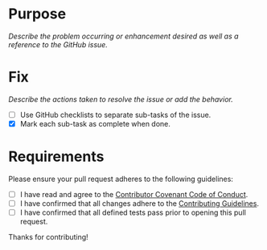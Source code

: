 # Purpose

*Describe the problem occurring or enhancement desired as well as a reference to the GitHub issue.*

# Fix

*Describe the actions taken to resolve the issue or add the behavior.*

- [ ] Use GitHub checklists to separate sub-tasks of the issue.
- [X] Mark each sub-task as complete when done.

# Requirements

Please ensure your pull request adheres to the following guidelines:

- [ ] I have read and agree to the [Contributor Covenant Code of Conduct](https://github.com/joskore/media-docker/blob/master/.github/CODE_OF_CONDUCT.md).
- [ ] I have confirmed that all changes adhere to the [Contributing Guidelines](https://github.com/joskore/media-docker/blob/master/.github/CONTRIBUTING.md).
- [ ] I have confirmed that all defined tests pass prior to opening this pull request.

Thanks for contributing!